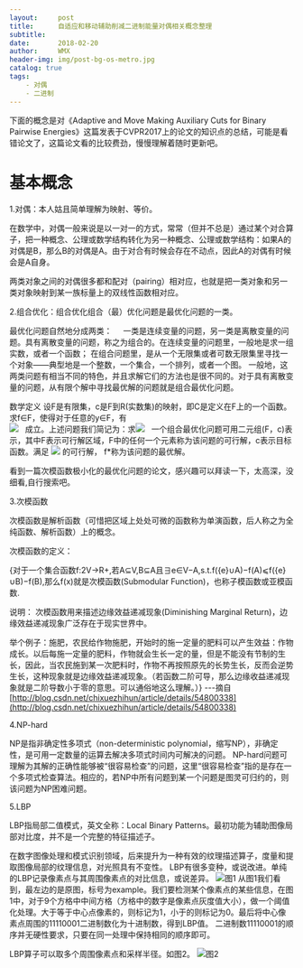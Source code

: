 ```yaml
---
layout:     post
title:      自适应和移动辅助削减二进制能量对偶相关概念整理
subtitle:   
date:       2018-02-20
author:     WMX
header-img: img/post-bg-os-metro.jpg
catalog: true
tags:
    - 对偶
    - 二进制
---
```


下面的概念是对《Adaptive and Move Making Auxiliary Cuts for Binary Pairwise Energies》这篇发表于CVPR2017上的论文的知识点的总结，可能是看错论文了，这篇论文看的比较费劲，慢慢理解着随时更新吧。

# 基本概念

1.对偶：本人姑且简单理解为映射、等价。

在数学中，对偶一般来说是以一对一的方式，常常（但并不总是）通过某个对合算子，把一种概念、公理或数学结构转化为另一种概念、公理或数学结构：如果A的对偶是B，那么B的对偶是A。由于对合有时候会存在不动点，因此A的对偶有时候会是A自身。
  
两类对象之间的对偶很多都和配对（pairing）相对应，也就是把一类对象和另一类对象映射到某一族标量上的双线性函数相对应。
    
2.组合优化：组合优化组合（最）优化问题是最优化问题的一类。

最优化问题自然地分成两类：
    
  一类是连续变量的问题，另一类是离散变量的问题。具有离散变量的问题，称之为组合的。在连续变量的问题里，一般地是求一组实数，或者一个函数；
  在组合问题里，是从一个无限集或者可数无限集里寻找一个对象——典型地是一个整数，一个集合，一个排列，或者一个图。
  一般地，这两类问题有相当不同的特色，并且求解它们的方法也是很不同的。对于具有离散变量的问题，从有限个解中寻找最优解的问题就是组合最优化问题。
    
  数学定义
  设F是有限集，c是F到R(实数集)的映射，即C是定义在F上的一个函数。求f∈F，使得对于任意的y∈F，有                                              
 ![](https://gss1.bdstatic.com/9vo3dSag_xI4khGkpoWK1HF6hhy/baike/s%3D78/sign=7adb84299913b07eb9bd52000cd7c414/c83d70cf3bc79f3d79f5e738b0a1cd11728b29a5.jpg)
    成立。上述问题我们简记为：求![](https://gss1.bdstatic.com/-vo3dSag_xI4khGkpoWK1HF6hhy/baike/s%3D61/sign=b75461141bdfa9ecf92e551663d081ed/2e2eb9389b504fc290e5b30defdde71190ef6d7b.jpg)
    一个组合最优化问题可用二元组(F，c)表示，其中F表示可行解区域，F中的任何一个元素称为该问题的可行解，c表示目标函数。满足
![](https://gss2.bdstatic.com/-fo3dSag_xI4khGkpoWK1HF6hhy/baike/s%3D169/sign=07ac44c888025aafd7327acdc2ecab8d/a08b87d6277f9e2fd1b71f001530e924b899f33c.jpg)
    的可行解， f*称为该问题的最优解。
    
 看到一篇次模函数极小化的最优化问题的论文，感兴趣可以拜读一下，太高深，没细看,自行搜索吧。
 
3.次模函数

次模函数是解析函数（可惜把区域上处处可微的函数称为单演函数，后人称之为全纯函数、解析函数）上的概念。

次模函数的定义：

{对于一个集合函数f:2V→R+,若A⊆V,B⊆A且∃e∈V−A,s.t.f({e}∪A)−f(A)⩽f({e}∪B)−f(B),那么f(x)就是次模函数(Submodular Function)，也称子模函数或亚模函数. 

说明：
次模函数用来描述边缘效益递减现象(Diminishing Marginal Return)，边缘效益递减现象广泛存在于现实世界中。

举个例子：施肥，农民给作物施肥，开始时的施一定量的肥料可以产生效益：作物成长。以后每施一定量的肥料，作物就会生长一定的量，但是不能没有节制的生长，因此，当农民施到某一次肥料时，作物不再按照原先的长势生长，反而会逆势生长，这种现象就是边缘效益递减现象。（若函数二阶可导，那么边缘收益递减现象就是二阶导数小于零的意思。可以通俗地这么理解。）}
---摘自[http://blog.csdn.net/chixuezhihun/article/details/54800338](http://blog.csdn.net/chixuezhihun/article/details/54800338)

4.NP-hard

NP是指非确定性多项式（non-deterministic polynomial，缩写NP），非确定性，是可用一定数量的运算去解决多项式时间内可解决的问题。
NP-hard问题可理解为其解的正确性能够被“很容易检查”的问题，这里“很容易检查”指的是存在一个多项式检查算法。相应的，若NP中所有问题到某一个问题是图灵可归约的，则该问题为NP困难问题。

5.LBP

LBP指局部二值模式，英文全称：Local Binary Patterns。最初功能为辅助图像局部对比度，并不是一个完整的特征描述子。

在数字图像处理和模式识别领域，后来提升为一种有效的纹理描述算子，度量和提取图像局部的纹理信息，对光照具有不变性。
LBP有很多变种，或说改进。单纯的LBP记录像素点与其周围像素点的对比信息，或说差异。
![图1](https://baike.baidu.com/pic/lbp/6692950/0/37d12f2eb9389b50f7c81e0c8435e5dde7116ebd?fr=lemma&ct=single#aid=0&pic=37d12f2eb9389b50f7c81e0c8435e5dde7116ebd)
从图1我们看到，最左边的是原图，标号为example。我们要检测某个像素点的某些信息，在图1中，对于9个方格中中间方格（方格中的数字是像素点灰度值大小），做一个阈值化处理。大于等于中心点像素的，则标记为1，小于的则标记为0。最后将中心像素点周围的11110001二进制数化为十进制数，得到LBP值。
二进制数11110001的顺序并无硬性要求，只要在同一处理中保持相同的顺序即可。

LBP算子可以取多个周围像素点和采样半径。如图2。
![图2](https://baike.baidu.com/pic/lbp/6692950/0/4d086e061d950a7b5609b79a0bd162d9f2d3c9b4?fr=lemma&ct=single)

